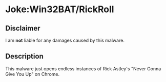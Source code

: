 # Joke:Win32BAT/RickRoll

## Disclaimer

I am **not** liable for any damages caused by this malware.

## Description

This malware just opens endless instances of Rick Astley's "Never Gonna Give You Up" on Chrome.
